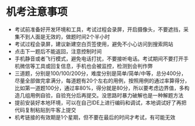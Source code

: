 # 机考注意事项

* 考试前准备好开发环境和工具，考试过程会录屏，开启摄像头，不要遮挡，采集不到人面是无效的，做题时间2个半小时
* 考试过程会录屏，建议新建空白页签使用，避免不小心访问到搜索网站
* 点击下一题后不能返回，注意控制时间
* 手机静音或者飞行模式，避免电话打扰，不要接听电话。考试期间不要打开手机微信等工具或回复信息，手机也会被监控，检测到会判作弊
* 三道题，分别是100/100/200分，难度分别是简单/简单/中等，总分400分，尽量全部做完拿满分，每道题有20个左右的用例，按照用例的通过率算得分，比如第一道题100分，通过率80%，得分就是80分，所以要考虑边界值，多构造几组用例自验，自验充分后再提交。没思路时暴力破解也是一种解题方法
* 提前安装好本地环境，可以在自己IDE上进行编码和调试，本地调试好了再把代码复制粘贴到牛客上提交
* 机考链接的有效期是1个星期，但不要在最后的时间才考试，有可能无效
